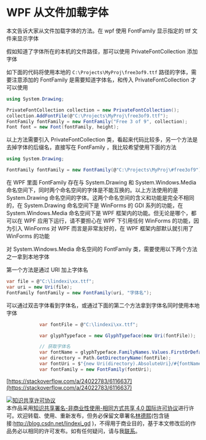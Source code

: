 
# WPF 从文件加载字体

本文告诉大家从文件加载字体的方法。在 wpf 使用 FontFamily 显示指定的 ttf 文件来显示字体

<!--more-->


<!-- CreateTime:2019/8/2 17:10:33 -->

假如知道了字体所在的本机的文件路径，那可以使用 PrivateFontCollection 添加字体

如下面的代码将使用本地的 `C:\Projects\MyProj\free3of9.ttf` 路径的字体，需要注意添加的 FontFamily 是需要知道字体名，和传入 PrivateFontCollection 才可以使用

```csharp
using System.Drawing;

PrivateFontCollection collection = new PrivateFontCollection();
collection.AddFontFile(@"C:\Projects\MyProj\free3of9.ttf");
FontFamily fontFamily = new FontFamily("Free 3 of 9", collection);
Font font = new Font(fontFamily, height);
```

以上方法需要引入 PrivateFontCollection 类，看起来代码比较多，另一个方法是去掉字体的后缀名，直接写在 FontFamily ，我比较希望使用下面的方法

```csharp
using System.Drawing;

FontFamily fontFamily = new FontFamily(@"C:\Projects\MyProj\#free3of9");
```

在 WPF 里面 FontFamily 存在与 System.Drawing 和 System.Windows.Media 命名空间下，同时两个命名空间的字体是不能互换的。以上方法使用的是 System.Drawing 命名空间的字体。这两个命名空间的含义和功能是完全不相同的，在 System.Drawing 命名空间下是 WinForms 的 GDI 系列的功能，在 System.Windows.Media 命名空间下是 WPF 框架内的功能。但无论是哪个，都可以在 WPF 应用下运行，请不要担心在 WPF 下引用任何 WinForms 的功能，因为引入 WinForms 对 WPF 而言是非常友好的，在 WPF 框架内部默认就引用了 WinForms 的功能

对 System.Windows.Media 命名空间的 FontFamily 类，需要使用以下两个方法之一拿到本地字体

第一个方法是通过 URI 加上字体名

```csharp
var file = @"C:\lindexi\xx.ttf";
var uri = new Uri(file);
FontFamily fontFamily = new FontFamily(uri, "字体名");
```

可以通过双击字体看到字体名，或通过下面的第二个方法拿到字体名同时使用本地字体

```csharp
            var fontFile = @"C:\lindexi\xx.ttf";

            var glyphTypeface = new GlyphTypeface(new Uri(fontFile));

            // 获取字体名
            var fontName = glyphTypeface.FamilyNames.Values.FirstOrDefault();
            var directory = Path.GetDirectoryName(fontFile);
            var fontUri = $"{new Uri(directory).AbsoluteUri}/#{fontName}";
            var fontFamily = new FontFamily(fontUri);
```

[https://stackoverflow.com/a/24022783/6116637](https://stackoverflow.com/a/24022783/6116637)





<a rel="license" href="http://creativecommons.org/licenses/by-nc-sa/4.0/"><img alt="知识共享许可协议" style="border-width:0" src="https://licensebuttons.net/l/by-nc-sa/4.0/88x31.png" /></a><br />本作品采用<a rel="license" href="http://creativecommons.org/licenses/by-nc-sa/4.0/">知识共享署名-非商业性使用-相同方式共享 4.0 国际许可协议</a>进行许可。欢迎转载、使用、重新发布，但务必保留文章署名[林德熙](http://blog.csdn.net/lindexi_gd)(包含链接:http://blog.csdn.net/lindexi_gd )，不得用于商业目的，基于本文修改后的作品务必以相同的许可发布。如有任何疑问，请与我[联系](mailto:lindexi_gd@163.com)。